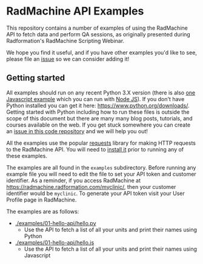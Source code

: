 # RadMachine API Examples

This repository contains a number of examples of using the RadMachine API to
fetch data and perform QA sessions, as originally presented during
Radformation's RadMachine Scripting Webinar.

We hope you find it useful, and if you have other examples you'd like to see,
please file an
[issue](https://github.com/Radformation/radmachine-api-examples/issues) so
we can consider adding it!

## Getting started

All examples should run on any recent Python 3.X version (there is also [one
Javascript example](./examples/01-hello-api/hello.js) which you can run
with [Node JS](https://nodejs.org/en)).  If you don't have Python installed
you can get it here: https://www.python.org/downloads/. Getting started with
Python including how to run these files is outside the scope of this document
but there are many many blog posts, tutorials, and courses available on the
web.  If you get stuck somewhere you can create an [issue in this code
repository](https://github.com/Radformation/radmachine-api-examples/issues) and
we will help you out!

All the examples use the popular
[requests](https://requests.readthedocs.io/en/latest/) library for making HTTP
requests to the RadMachine API.  You will need to [install
it](https://requests.readthedocs.io/en/latest/user/install/#install) prior to
running any of these examples.

The examples are all found in the `examples` subdirectory.  Before running any
example file you will need to edit the file to set your API token and customer
identifier. As a reminder, if you access RadMachine at
https://radmachine.radformation.com/myclinic/, then your customer identifier
would be `myclinic`.  To generate your API token visit your User Profile page
in RadMachine.

The examples are as follows:

* [./examples/01-hello-api/hello.py](./examples/01-hello-api/hello.py)
    * Use the API to fetch a list of all your units and print their names using Python
* [./examples/01-hello-api/hello.js](./examples/01-hello-api/hello.js)
    * Use the API to fetch a list of all your units and print their names using Javascript

